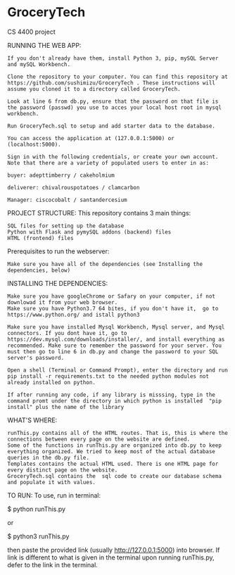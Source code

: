 # GroceryTech
CS 4400 project 

RUNNING THE WEB APP:


    If you don't already have them, install Python 3, pip, mySQL Server and mySQL Workbench.

    Clone the repository to your computer. You can find this repository at https://github.com/sushimizu/GroceryTech . These instructions will assume you cloned it to a directory called GroceryTech.
    
    Look at line 6 from db.py, ensure that the password on that file is the password (passwd) you use to acces your local host root in mysql workbench.

    Run GroceryTech.sql to setup and add starter data to the database.

    You can access the application at (127.0.0.1:5000) or (localhost:5000).

    Sign in with the following credentials, or create your own account. Note that there are a variety of populated users to enter in as:

    buyer: adepttimberry / cakeholmium

    deliverer: chivalrouspotatoes / clamcarbon

    Manager: ciscocobalt / santandercesium

PROJECT STRUCTURE:
    This repository contains 3 main things:

    SQL files for setting up the database
    Python with Flask and pymySQL addons (backend) files
    HTML (frontend) files

Prerequisites to run the webserver:

    Make sure you have all of the dependencies (see Installing the dependencies, below)

INSTALLING THE DEPENDENCIES:


    Make sure you have googleChrome or Safary on your computer, if not downlowad it from your web browser.
    Make sure you have Python3.7 64 bites, if you don't have it,  go to https://www.python.org/ and istall python3
    
    Make sure you have installed Mysql Workbench, Mysql server, and Mysql connectors. If you dont have it, go to https://dev.mysql.com/downloads/installer/, and install everything as recommended. Make sure to remember the password for your server. You must then go to line 6 in db.py and change the password to your SQL server's password.
    
    Open a shell (Terminal or Command Prompt), enter the directory and run pip install -r requirements.txt to the needed python modules not already installed on python.
    
    If after running any code, if any library is misssing, type in the command promt under the directory in which python is installed  "pip install" plus the name of the library
    
    

WHAT'S WHERE:


    runThis.py contains all of the HTML routes. That is, this is where the connections between every page on the website are defined.
    Some of the functions in runThis.py are organized into db.py to keep everything organized. We tried to keep most of the actual database queries in the db.py file.
    Templates contains the actual HTML used. There is one HTML page for every distinct page on the website. 
    GroceryTech.sql contains the  sql code to create our database schema and populate it with values.


TO RUN:
To use, run in terminal:

$ python runThis.py

or 

$ python3 runThis.py

then paste the provided link (usually http://127.0.0.1:5000) into browser. If link is different to what is given in the terminal upon running runThis.py, defer to the link in the terminal.
